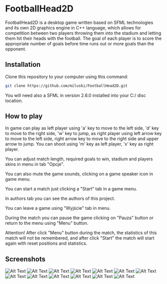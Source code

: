 # FootballHead2D

FootballHead2D is a desktop game written based on SFML technologies and its own 2D graphics engine in C++ language, which allows for competition between two players throwing them into the stadium and letting them hit their heads with the football. The goal of each player is to score the appropriate number of goals before time runs out or more goals than the opponent.

## Installation

Clone this repository to your computer using this command:

```bash
git clone https://github.com/miluski/FootballHead2D.git
```

You will need also a SFML in version 2.6.0 installed into your C:/ disc location.

## How to play

In game can play as left player using 'a' key to move to the left side, 'd' key to move to the right side, 'w' key to jump, as right player using left arrow key to move to the left side, right arrow key to move to the right side and upper arrow to jump. 
You can shoot using 'm' key as left player, 'x' key as right player.

You can adjust match length, required goals to win, stadium and players skins in menu in tab "Opcje".

You can also mute the game sounds, clicking on a game speaker icon in game menu.

You can start a match just clicking a "Start" tab in a game menu.

In authors tab you can see the authors of this project.

You can leave a game using "Wyjście" tab in menu.

During the match you can pause the game clicking on "Pauza" button or return to the menu using "Menu" button.

Attention! After click "Menu" button during the match, the statistics of this match will not be remembered, and after click "Start" the match will start again with reset positions and statistics.

## Screenshots

![Alt Text](./img/Zrzut%20ekranu%202023-12-15%20154541.png)
![Alt Text](./img/Zrzut%20ekranu%202023-12-15%20154548.png)
![Alt Text](./img/Zrzut%20ekranu%202023-12-15%20154639.png)
![Alt Text](./img/Zrzut%20ekranu%202023-12-15%20154651.png)
![Alt Text](./img/Zrzut%20ekranu%202023-12-15%20154700.png)
![Alt Text](./img/Zrzut%20ekranu%202023-12-15%20154709.png)
![Alt Text](./img/Zrzut%20ekranu%202023-12-15%20154723.png)
![Alt Text](./img/Zrzut%20ekranu%202023-12-15%20154812.png)
![Alt Text](./img/Zrzut%20ekranu%202023-12-15%20154827.png)
![Alt Text](./img/Zrzut%20ekranu%202023-12-15%20154840.png)
![Alt Text](./img/Zrzut%20ekranu%202023-12-15%20155755.png)
![Alt Text](./img/Zrzut%20ekranu%202023-12-15%20155823.png)
![Alt Text](./img/Zrzut%20ekranu%202023-12-15%20160125.png)
